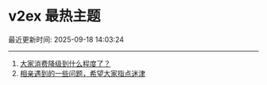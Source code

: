 # v2ex 最热主题

最近更新时间: 2025-09-18 14:03:24

--- 
1. [大家消费降级到什么程度了？](https://www.v2ex.com/t/1160070) 
2. [相亲遇到的一些问题，希望大家指点迷津](https://www.v2ex.com/t/1160089) 
